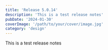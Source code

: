 ```yaml
---
title: 'Release 5.0.14'
description: 'This is a test release notes'
pubDate: '2024-01-30'
coverImage: '/path/to/your/cover/image.jpg'
category: 'design'
---
```


This is a test release notes